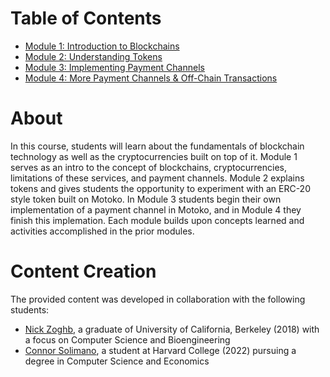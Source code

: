 # Table of Contents

* [Module 1: Introduction to Blockchains](module-1.md)
* [Module 2: Understanding Tokens](module-2.md)
* [Module 3: Implementing Payment Channels](module-3.md)
* [Module 4: More Payment Channels & Off-Chain Transactions](module-4.md)

# About

In this course, students will learn about the fundamentals of blockchain technology as well as the cryptocurrencies built on top of it. Module 1 serves as an intro to the concept of blockchains, cryptocurrencies, limitations of these services, and payment channels. Module 2 explains tokens and gives students the opportunity to experiment with an ERC-20 style token built on Motoko. In Module 3 students begin their own implementation of a payment channel in Motoko, and in Module 4 they finish this implemation. Each module builds upon concepts learned and activities accomplished in the prior modules. 

# Content Creation
The provided content was developed in collaboration with the following students:

- [Nick Zoghb](https://www.linkedin.com/in/nickzoghb/), a graduate of University of California, Berkeley (2018) with a focus on Computer Science and Bioengineering
- [Connor Solimano](https://www.linkedin.com/in/connor-solimano/), a student at Harvard College (2022) pursuing a degree in Computer Science and Economics

